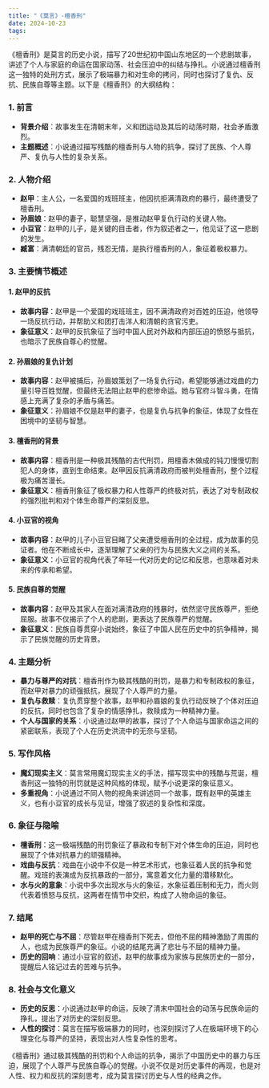 ```yaml
---
title: "《莫言》-檀香刑"
date: 2024-10-23
tags: 
---
```

《檀香刑》是莫言的历史小说，描写了20世纪初中国山东地区的一个悲剧故事，讲述了个人与家庭的命运在国家动荡、社会压迫中的纠结与挣扎。小说通过檀香刑这一独特的处刑方式，展示了极端暴力和对生命的拷问，同时也探讨了复仇、反抗、民族自尊等主题。以下是《檀香刑》的大纲结构：

### 1. **前言**
   - **背景介绍**：故事发生在清朝末年，义和团运动及其后的动荡时期，社会矛盾激烈。
   - **主题概述**：小说通过描写残酷的檀香刑与人物的抗争，探讨了民族、个人尊严、复仇与人性的复杂关系。

### 2. **人物介绍**
   - **赵甲**：主人公，一名爱国的戏班班主，他因抗拒满清政府的暴行，最终遭受了檀香刑。
   - **孙眉娘**：赵甲的妻子，聪慧坚强，是推动赵甲复仇行动的关键人物。
   - **小豆官**：赵甲的儿子，是关键的目击者，作为叙述者之一，他见证了这一悲剧的发生。
   - **臧富**：满清朝廷的官员，残忍无情，是执行檀香刑的人，象征着极权暴力。

### 3. **主要情节概述**

#### 1. **赵甲的反抗**
   - **故事内容**：赵甲是一个爱国的戏班班主，因不满清政府对百姓的压迫，他领导一场反抗行动，并帮助义和团打击洋人和清朝的贪官污吏。
   - **象征意义**：赵甲的反抗象征了当时中国人民对外敌和内部压迫的愤怒与抵抗，也暗示了民族自尊心的觉醒。

#### 2. **孙眉娘的复仇计划**
   - **故事内容**：赵甲被捕后，孙眉娘策划了一场复仇行动，希望能够通过戏曲的力量引导百姓觉醒，但最终无法阻止赵甲的悲惨命运。她与官府斗智斗勇，在情感上充满了复杂的矛盾与痛苦。
   - **象征意义**：孙眉娘不仅是赵甲的妻子，也是复仇与抗争的象征，体现了女性在困境中的坚韧与智慧。

#### 3. **檀香刑的背景**
   - **故事内容**：檀香刑是一种极其残酷的古代刑罚，用檀香木做成的钝刀慢慢切割犯人的身体，直到生命结束。赵甲因反抗满清政府而被判处檀香刑，整个过程极为痛苦漫长。
   - **象征意义**：檀香刑象征了极权暴力和人性尊严的终极对抗，表达了对专制政权的强烈批判和对个体生命尊严的深刻反思。

#### 4. **小豆官的视角**
   - **故事内容**：赵甲的儿子小豆官目睹了父亲遭受檀香刑的全过程，成为故事的见证者。他在不断成长中，逐渐理解了父亲的行为与民族大义之间的关系。
   - **象征意义**：小豆官的视角代表了年轻一代对历史的记忆和反思，也意味着对未来的传承和希望。

#### 5. **民族自尊的觉醒**
   - **故事内容**：赵甲及其家人在面对满清政府的残暴时，依然坚守民族尊严，拒绝屈服。故事不仅揭示了个人的悲剧，更表达了民族尊严的觉醒。
   - **象征意义**：民族自尊贯穿小说始终，象征了中国人民在历史中的抗争精神，揭示了民族觉醒的历史背景。

### 4. **主题分析**
   - **暴力与尊严的对抗**：檀香刑作为极其残酷的刑罚，是暴力和专制政权的象征，而赵甲对暴力的顽强抵抗，展现了个人尊严的力量。
   - **复仇与救赎**：复仇贯穿整个故事，赵甲和孙眉娘的复仇行动反映了个体对压迫的反抗，同时也包含了复杂的情感挣扎，救赎成为一种精神力量。
   - **个人与国家的关系**：小说通过赵甲的故事，探讨了个人命运与国家命运之间的紧密联系，表现了个人在历史洪流中的无奈与坚韧。

### 5. **写作风格**
   - **魔幻现实主义**：莫言常用魔幻现实主义的手法，描写现实中的残酷与荒诞，檀香刑这一独特的刑罚就是这种风格的体现，赋予小说更深的象征意义。
   - **多重视角**：小说通过不同人物的视角来讲述同一个故事，既有赵甲的英雄主义，也有小豆官的成长与见证，增强了叙述的复杂性和深度。

### 6. **象征与隐喻**
   - **檀香刑**：这一极端残酷的刑罚象征了暴政和专制下对个体生命的压迫，同时也展现了个体对抗暴力的顽强精神。
   - **戏曲与反抗**：戏曲在小说中不仅是一种艺术形式，也象征着人民的抗争和觉醒。戏班的表演成为反抗暴政的一部分，寓意着文化力量的潜移默化。
   - **水与火的意象**：小说中多次出现水与火的象征，水象征着压制和无力，而火则代表着愤怒与反抗，这两者在情节中交织，构成了人物命运的象征。

### 7. **结尾**
   - **赵甲的死亡与不屈**：尽管赵甲在檀香刑下死去，但他不屈的精神激励了周围的人，也成为民族尊严的象征。小说的结尾充满了悲壮与不屈的精神力量。
   - **历史的回响**：通过小豆官的叙述，赵甲的故事成为家族与民族历史的一部分，提醒后人铭记过去的苦难与抗争。

### 8. **社会与文化意义**
   - **历史的反思**：小说通过赵甲的命运，反映了清末中国社会的动荡与民族命运的挣扎，提出了对历史的深刻反思。
   - **人性的探讨**：莫言在描写极端暴力的同时，也深刻探讨了人在极端环境下的心理变化与尊严的坚持，表现出对人性复杂性的思考。

《檀香刑》通过极其残酷的刑罚和个人命运的抗争，揭示了中国历史中的暴力与压迫，展现了个人尊严与民族自尊心的觉醒。小说不仅是对历史事件的再现，也是对人性、权力和反抗的深刻思考，成为莫言探讨历史与人性的经典之作。
